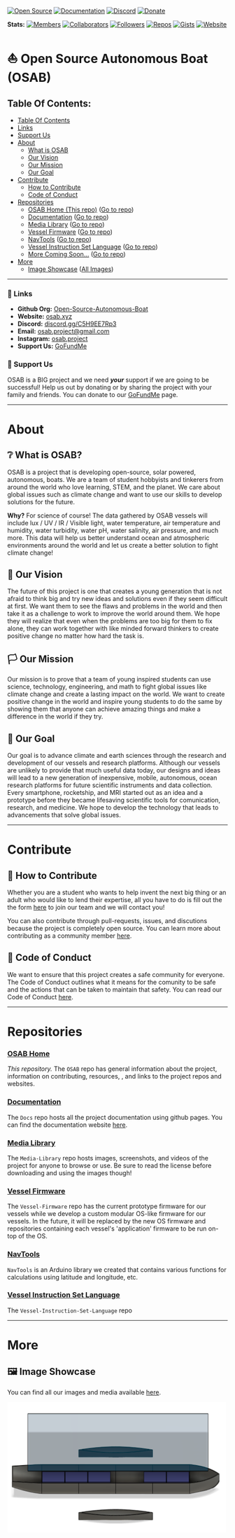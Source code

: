 [![Open Source](https://badgen.net/badge/icon/Open%20Source?icon=git&label=)](https://github.com/Open-Source-Autonomous-Boat/OSAB)
[![Documentation](https://badgen.net/badge/icon/Documentation?icon=github&label)](https://docs.osab.xyz/)
[![Discord](https://badgen.net/discord/online-members/C5H9EE7Rp3?icon=discord&label=)](https://discord.gg/C5H9EE7Rp3)
[![Donate](https://badgen.net/badge/Donate/GoFundMe/green)](https://www.gofundme.com/f/open-source-autonomous-scientific-boat-osab)

**Stats:**
[![Members](https://img.shields.io/badge/dynamic/json?label=Members&query=%24.length&url=https%3A%2F%2Fraw.githubusercontent.com%2FOpen-Source-Autonomous-Boat%2FOSAB%2Fmain%2FStats%2FOrgMemberStats.json)](#)
[![Collaborators](https://img.shields.io/badge/dynamic/json?label=Collaborators&query=%24.collaborators&url=https%3A%2F%2Fraw.githubusercontent.com%2FOpen-Source-Autonomous-Boat%2FOSAB%2Fmain%2FStats%2FOrgStats.json)](#)
[![Followers](https://img.shields.io/badge/dynamic/json?label=Followers&query=%24.followers&url=https%3A%2F%2Fraw.githubusercontent.com%2FOpen-Source-Autonomous-Boat%2FOSAB%2Fmain%2FStats%2FOrgStats.json)](#)
[![Repos](https://img.shields.io/badge/dynamic/json?label=Repos&query=%24.public_repos&url=https%3A%2F%2Fraw.githubusercontent.com%2FOpen-Source-Autonomous-Boat%2FOSAB%2Fmain%2FStats%2FOrgStats.json)](#)
[![Gists](https://img.shields.io/badge/dynamic/json?label=Gists&query=%24.public_gists&url=https%3A%2F%2Fraw.githubusercontent.com%2FOpen-Source-Autonomous-Boat%2FOSAB%2Fmain%2FStats%2FOrgStats.json)](#)
[![Website](https://img.shields.io/website?down_message=Offline&label=Website&up_message=Online&url=https%3A%2F%2Fosab.xyz%2F)](http://osab.xyz/)

# :boat: Open Source Autonomous Boat (OSAB) 

## Table Of Contents:
- [Table Of Contents](#table-of-contents)
- [Links](#link-links)
- [Support Us](#gift_heart-support-us)
- [About](#about)
  - [What is OSAB](#grey_question-what-is-osab)
  - [Our Vision](#crystal_ball-our-vision)
  - [Our Mission](#white_flag-our-mission)
  - [Our Goal](#dart-our-goal)
- [Contribute](#contribute)
  - [How to Contribute](#handshake-how-to-contribute)
  - [Code of Conduct](#scroll-code-of-conduct)
- [Repositories](#repositories)
  - [OSAB Home (This repo)](#osab-home) ([Go to repo](https://github.com/Open-Source-Autonomous-Boat/OSAB))
  - [Documentation](#documentation) ([Go to repo](https://github.com/Open-Source-Autonomous-Boat/))
  - [Media Library](#media-library) ([Go to repo](https://github.com/Open-Source-Autonomous-Boat/Media-Library))
  - [Vessel Firmware](#vessel-firmware) ([Go to repo](https://github.com/Open-Source-Autonomous-Boat/Vessel-Firmware))
  - [NavTools](#navtools) ([Go to repo](https://github.com/Open-Source-Autonomous-Boat/NavTools))
  - [Vessel Instruction Set Language](#vessel-instruction-set-language) ([Go to repo](https://github.com/Open-Source-Autonomous-Boat/Vessel-Instruction-Set-Language))
  - [More Coming Soon...](#) ([Go to repo](https://github.com/Open-Source-Autonomous-Boat/))
- [More](#more)
  - [Image Showcase](#framed_picture-image-showcase) ([All Images](https://github.com/Open-Source-Autonomous-Boat/Media-Library))

---

### :link: Links
- **Github Org:** [Open-Source-Autonomous-Boat](https://github.com/Open-Source-Autonomous-Boat/)
- **Website:** [osab.xyz](http://osab.xyz/)
- **Discord:** [discord.gg/C5H9EE7Rp3](https://discord.gg/C5H9EE7Rp3)
- **Email:** [osab.project@gmail.com](mailto:osab.project@gmail.com)
- **Instagram:** [osab.project](https://www.instagram.com/osab.project/)
- **Support Us:** [GoFundMe](https://www.gofundme.com/f/open-source-autonomous-scientific-boat-osab)

### :gift_heart: Support Us
OSAB is a BIG project and we need ***your*** support if we are going to be successful! Help us out by donating or by sharing the project with your family and friends.
You can donate to our [GoFundMe](https://www.gofundme.com/f/open-source-autonomous-scientific-boat-osab) page.

---

# About

## :grey_question: What is OSAB?

OSAB is a project that is developing open-source, solar powered, autonomous, boats. We are a team of student hobbyists and tinkerers from around the world who love learning, STEM, and the planet. We care about global issues such as climate change and want to use our skills to develop solutions for the future.

**Why?** For science of course! The data gathered by OSAB vessels will include lux / UV / IR / Visible light, water temperature, air temperature and humidity, water turbidity, water pH, water salinity, air pressure, and much more. This data will help us better understand ocean and atmospheric environments around the world and let us create a better solution to fight climate change!

## :crystal_ball: Our Vision

The future of this project is one that creates a young generation that is not afraid to think big and try new ideas and solutions even if they seem difficult at first. We want them to see the flaws and problems in the world and then take it as a challenge to work to improve the world around them. We hope they will realize that even when the problems are too big for them to fix alone, they can work together with like minded forward thinkers to create positive change no matter how hard the task is.

## :white_flag: Our Mission

Our mission is to prove that a team of young inspired students can use science, technology, engineering, and math to fight global issues like climate change and create a lasting impact on the world. We want to create positive change in the world and inspire young students to do the same by showing them that anyone can achieve amazing things and make a difference in the world if they try.

## :dart: Our Goal

Our goal is to advance climate and earth sciences through the research and development of our vessels and research platforms. Although our vessels are unlikely to provide that much useful data today, our designs and ideas will lead to a new generation of inexpensive, mobile, autonomous, ocean research platforms for future scientific instruments and data collection. Every smartphone, rocketship, and MRI started out as an idea and a prototype before they became lifesaving scientific tools for comunication, research, and medicine. We hope to develop the technology that leads to advancements that solve global issues.

---

# Contribute

## :handshake: How to Contribute

Whether you are a student who wants to help invent the next big thing or an adult who would like to lend their expertise, all you have to do is fill out the the form [here](http://osab.xyz/join-us/) to join our team and we will contact you!

You can also contribute through pull-requests, issues, and discutions because the project is completely open source. You can learn more about contributing as a community member [here](CONTRIBUTING.md).

## :scroll: Code of Conduct

We want to ensure that this project creates a safe community for everyone. The Code of Conduct outlines what it means for the comunity to be safe and the actions that can be taken to maintain that safety. You can read our Code of Conduct [here](https://github.com/Open-Source-Autonomous-Boat/OSAB/blob/main/CODE_OF_CONDUCT.md).

---

# Repositories

### [OSAB Home](https://github.com/Open-Source-Autonomous-Boat/)
*This repository.* The `OSAB` repo has general information about the project, information on contributing, resources, , and links to the project repos and websites.

### [Documentation](https://github.com/Open-Source-Autonomous-Boat/Docs)
The `Docs` repo hosts all the project documentation using github pages. You can find the documentation website [here](https://docs.osab.xyz/).

### [Media Library](https://github.com/Open-Source-Autonomous-Boat/Media-Library)
The `Media-Library` repo hosts images, screenshots, and videos of the project for anyone to browse or use. Be sure to read the license before downloading and using the images though!

### [Vessel Firmware](https://github.com/Open-Source-Autonomous-Boat/Vessel-Firmware)
The `Vessel-Firmware` repo has the current prototype firmware for our vessels while we develop a custom modular OS-like firmware for our vessels. In the future, it will be replaced by the new OS firmware and repositories containing each vessel's 'application' firmware to be run on-top of the OS.

### [NavTools](https://github.com/Open-Source-Autonomous-Boat/NavTools)
`NavTools` is an Arduino library we created that contains various functions for calculations using latitude and longitude, etc.

### [Vessel Instruction Set Language](https://github.com/Open-Source-Autonomous-Boat/Vessel-Instruction-Set-Language)
The `Vessel-Instruction-Set-Language` repo 

---

# More

## :framed_picture: Image Showcase

You can find all our images and media available [here](https://github.com/Open-Source-Autonomous-Boat/Media-Library).

<img src="https://github.com/Open-Source-Autonomous-Boat/Media-Library/blob/main/CAD/v0.3-Miine.PNG" width="500" title="v0.3 Miine">
